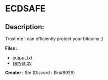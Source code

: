 
# ECDSAFE
## Description:
Trust me I can efficiently protect your bitcoins ;)

**Files :**
- [output.txt](https://challenges.thcon.party/crypto-sin-ECDSAFE/output.txt)
- [server.py](https://challenges.thcon.party/crypto-sin-ECDSAFE/server.py)

**Creator :**
$in (Discord : $in#8929)

